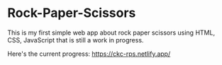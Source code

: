 # Rock-Paper-Scissors
This is my first simple web app about rock paper scissors using HTML, CSS, JavaScript that is still a work in progress. 

Here's the current progress:
https://ckc-rps.netlify.app/
